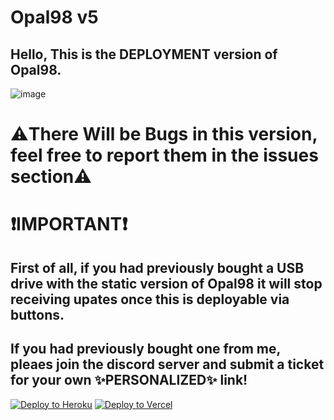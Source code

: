 # Opal98 v5

## Hello, This is the DEPLOYMENT version of Opal98.
![image](https://github.com/opal98/Opal98-app/assets/123478085/455780f6-f06a-4759-a1c3-ef217b674157)
# ⚠️There Will be Bugs in this version, feel free to report them in the issues section⚠️

# ❗IMPORTANT❗
## First of all, if you had previously bought a USB drive with the static version of Opal98 it will stop receiving upates once this is deployable via buttons.
## If you had previously bought one from me, pleaes join the discord server and submit a ticket for your own ✨PERSONALIZED✨ link!
<a target="_blank" href="https://heroku.com/deploy/?template=https://github.com/Opal98/Opal98-app"><img alt="Deploy to Heroku" src="https://binbashbanana.github.io/deploy-buttons/buttons/remade/heroku.svg"></a>   <a target="_blank" href="https://vercel.com/new/clone?repository-url=https://github.com/opal98/Opal98-app"><img alt="Deploy to Vercel" src="https://binbashbanana.github.io/deploy-buttons/buttons/remade/vercel.svg"></a>
